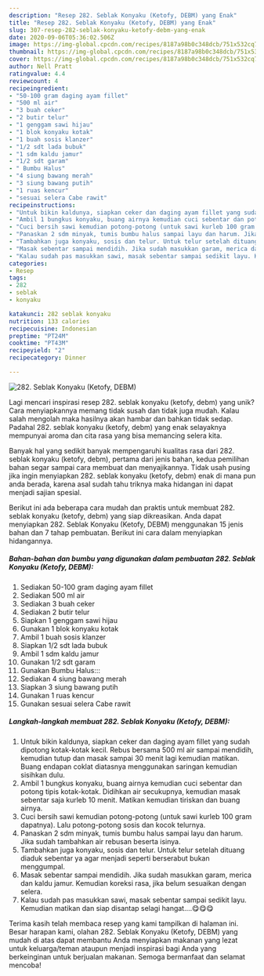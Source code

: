 ```yaml
---
description: "Resep 282. Seblak Konyaku (Ketofy, DEBM) yang Enak"
title: "Resep 282. Seblak Konyaku (Ketofy, DEBM) yang Enak"
slug: 307-resep-282-seblak-konyaku-ketofy-debm-yang-enak
date: 2020-09-06T05:36:02.506Z
image: https://img-global.cpcdn.com/recipes/8187a98b0c348dcb/751x532cq70/282-seblak-konyaku-ketofy-debm-foto-resep-utama.jpg
thumbnail: https://img-global.cpcdn.com/recipes/8187a98b0c348dcb/751x532cq70/282-seblak-konyaku-ketofy-debm-foto-resep-utama.jpg
cover: https://img-global.cpcdn.com/recipes/8187a98b0c348dcb/751x532cq70/282-seblak-konyaku-ketofy-debm-foto-resep-utama.jpg
author: Nell Pratt
ratingvalue: 4.4
reviewcount: 4
recipeingredient:
- "50-100 gram daging ayam fillet"
- "500 ml air"
- "3 buah ceker"
- "2 butir telur"
- "1 genggam sawi hijau"
- "1 blok konyaku kotak"
- "1 buah sosis klanzer"
- "1/2 sdt lada bubuk"
- "1 sdm kaldu jamur"
- "1/2 sdt garam"
- " Bumbu Halus"
- "4 siung bawang merah"
- "3 siung bawang putih"
- "1 ruas kencur"
- "sesuai selera Cabe rawit"
recipeinstructions:
- "Untuk bikin kaldunya, siapkan ceker dan daging ayam fillet yang sudah dipotong kotak-kotak kecil. Rebus bersama 500 ml air sampai mendidih, kemudian tutup dan masak sampai 30 menit lagi kemudian matikan. Buang endapan coklat diatasnya menggunakan saringan kemudian sisihkan dulu."
- "Ambil 1 bungkus konyaku, buang airnya kemudian cuci sebentar dan potong tipis kotak-kotak. Didihkan air secukupnya, kemudian masak sebentar saja kurleb 10 menit. Matikan kemudian tiriskan dan buang airnya."
- "Cuci bersih sawi kemudian potong-potong (untuk sawi kurleb 100 gram dapatnya). Lalu potong-potong sosis dan kocok telurnya."
- "Panaskan 2 sdm minyak, tumis bumbu halus sampai layu dan harum. Jika sudah tambahkan air rebusan beserta isinya."
- "Tambahkan juga konyaku, sosis dan telur. Untuk telur setelah dituang diaduk sebentar ya agar menjadi seperti berserabut bukan menggumpal."
- "Masak sebentar sampai mendidih. Jika sudah masukkan garam, merica dan kaldu jamur. Kemudian koreksi rasa, jika belum sesuaikan dengan selera."
- "Kalau sudah pas masukkan sawi, masak sebentar sampai sedikit layu. Kemudian matikan dan siap disantap selagi hangat....😋😋😋"
categories:
- Resep
tags:
- 282
- seblak
- konyaku

katakunci: 282 seblak konyaku 
nutrition: 133 calories
recipecuisine: Indonesian
preptime: "PT24M"
cooktime: "PT43M"
recipeyield: "2"
recipecategory: Dinner

---
```



![282. Seblak Konyaku (Ketofy, DEBM)](https://img-global.cpcdn.com/recipes/8187a98b0c348dcb/751x532cq70/282-seblak-konyaku-ketofy-debm-foto-resep-utama.jpg)

Lagi mencari inspirasi resep 282. seblak konyaku (ketofy, debm) yang unik? Cara menyiapkannya memang tidak susah dan tidak juga mudah. Kalau salah mengolah maka hasilnya akan hambar dan bahkan tidak sedap. Padahal 282. seblak konyaku (ketofy, debm) yang enak selayaknya mempunyai aroma dan cita rasa yang bisa memancing selera kita.



Banyak hal yang sedikit banyak mempengaruhi kualitas rasa dari 282. seblak konyaku (ketofy, debm), pertama dari jenis bahan, kedua pemilihan bahan segar sampai cara membuat dan menyajikannya. Tidak usah pusing jika ingin menyiapkan 282. seblak konyaku (ketofy, debm) enak di mana pun anda berada, karena asal sudah tahu triknya maka hidangan ini dapat menjadi sajian spesial.


Berikut ini ada beberapa cara mudah dan praktis untuk membuat 282. seblak konyaku (ketofy, debm) yang siap dikreasikan. Anda dapat menyiapkan 282. Seblak Konyaku (Ketofy, DEBM) menggunakan 15 jenis bahan dan 7 tahap pembuatan. Berikut ini cara dalam menyiapkan hidangannya.

<!--inarticleads1-->

##### Bahan-bahan dan bumbu yang digunakan dalam pembuatan 282. Seblak Konyaku (Ketofy, DEBM):

1. Sediakan 50-100 gram daging ayam fillet
1. Sediakan 500 ml air
1. Sediakan 3 buah ceker
1. Sediakan 2 butir telur
1. Siapkan 1 genggam sawi hijau
1. Gunakan 1 blok konyaku kotak
1. Ambil 1 buah sosis klanzer
1. Siapkan 1/2 sdt lada bubuk
1. Ambil 1 sdm kaldu jamur
1. Gunakan 1/2 sdt garam
1. Gunakan  Bumbu Halus:::
1. Sediakan 4 siung bawang merah
1. Siapkan 3 siung bawang putih
1. Gunakan 1 ruas kencur
1. Gunakan sesuai selera Cabe rawit




<!--inarticleads2-->

##### Langkah-langkah membuat 282. Seblak Konyaku (Ketofy, DEBM):

1. Untuk bikin kaldunya, siapkan ceker dan daging ayam fillet yang sudah dipotong kotak-kotak kecil. Rebus bersama 500 ml air sampai mendidih, kemudian tutup dan masak sampai 30 menit lagi kemudian matikan. Buang endapan coklat diatasnya menggunakan saringan kemudian sisihkan dulu.
1. Ambil 1 bungkus konyaku, buang airnya kemudian cuci sebentar dan potong tipis kotak-kotak. Didihkan air secukupnya, kemudian masak sebentar saja kurleb 10 menit. Matikan kemudian tiriskan dan buang airnya.
1. Cuci bersih sawi kemudian potong-potong (untuk sawi kurleb 100 gram dapatnya). Lalu potong-potong sosis dan kocok telurnya.
1. Panaskan 2 sdm minyak, tumis bumbu halus sampai layu dan harum. Jika sudah tambahkan air rebusan beserta isinya.
1. Tambahkan juga konyaku, sosis dan telur. Untuk telur setelah dituang diaduk sebentar ya agar menjadi seperti berserabut bukan menggumpal.
1. Masak sebentar sampai mendidih. Jika sudah masukkan garam, merica dan kaldu jamur. Kemudian koreksi rasa, jika belum sesuaikan dengan selera.
1. Kalau sudah pas masukkan sawi, masak sebentar sampai sedikit layu. Kemudian matikan dan siap disantap selagi hangat....😋😋😋




Terima kasih telah membaca resep yang kami tampilkan di halaman ini. Besar harapan kami, olahan 282. Seblak Konyaku (Ketofy, DEBM) yang mudah di atas dapat membantu Anda menyiapkan makanan yang lezat untuk keluarga/teman ataupun menjadi inspirasi bagi Anda yang berkeinginan untuk berjualan makanan. Semoga bermanfaat dan selamat mencoba!
